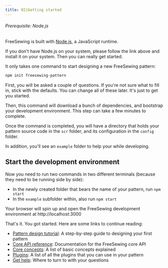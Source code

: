 ```yaml
---
title: 02|Getting started
---
```


<Note>

###### Prerequisite: Node.js

FreeSewing is built with [Node.js](https://nodejs.org/), a JavaScript runtime.

If you don't have Node.js on your system, please follow the link above and 
install it on your system. Then you can really get started.

</Note>

It only takes one command to start designing a new FreeSewing pattern:

```bash
npm init freesewing-pattern
```

First, you will be asked a couple of questions. If you're not sure what to fill in, stick with the defaults. You can change all of these later. It's just to get you started.

Then, this command will download a bunch of dependencies, and bootstrap your development environment. This step can take a few minutes to complete.

Once the command is completed, you will have a directory that holds your pattern source code in the `scr` folder, and its configuration in the `config` folder.

In addition, you'll see an `example` folder to help your while developing.

## Start the development environment

Now you need to run two commands in two different terminals (because they need to be running side by side):

 - In the newly created folder that bears the name of your pattern, run `npm start`
 - In the `example` subfolder within, also run `npm start`

Your browser will spin up and open the FreeSewing development environment at http://localhost:3000


That's it. You got started. Here are some links to continue reading:

 - [Pattern design tutorial](/tutorials/pattern-design/): A step-by-step guide to designing your first pattern
 - [Core API reference](/reference/api/): Documentation for the FreeSewing core API
 - [Core concepts](/guides/concepts/): A list of basic concepts explained
 - [Plugins](/reference/plugins/): A list of all the plugins that you can use in your pattern
 - [Get help](/help): Where to turn to with your questions
